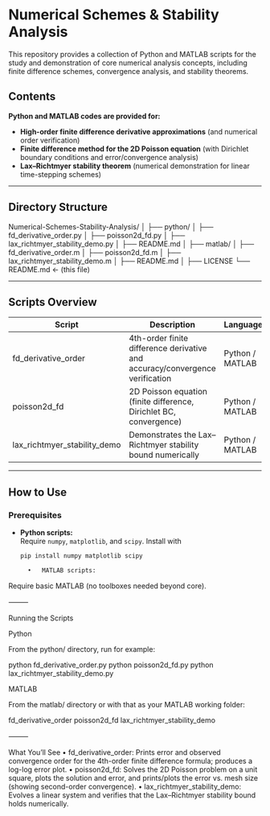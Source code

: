 # Numerical Schemes & Stability Analysis

This repository provides a collection of Python and MATLAB scripts for the study and demonstration of core numerical analysis concepts, including finite difference schemes, convergence analysis, and stability theorems.

## Contents

**Python and MATLAB codes are provided for:**
- **High-order finite difference derivative approximations** (and numerical order verification)
- **Finite difference method for the 2D Poisson equation** (with Dirichlet boundary conditions and error/convergence analysis)
- **Lax–Richtmyer stability theorem** (numerical demonstration for linear time-stepping schemes)

---

## Directory Structure

Numerical-Schemes-Stability-Analysis/
│
├── python/
│   ├── fd_derivative_order.py
│   ├── poisson2d_fd.py
│   ├── lax_richtmyer_stability_demo.py
│   ├── README.md
│
├── matlab/
│   ├── fd_derivative_order.m
│   ├── poisson2d_fd.m
│   ├── lax_richtmyer_stability_demo.m
│   ├── README.md
│
├── LICENSE
└── README.md        ← (this file)

---

## Scripts Overview

| Script                         | Description                                 | Language |
|--------------------------------|---------------------------------------------|----------|
| fd_derivative_order            | 4th-order finite difference derivative and accuracy/convergence verification | Python / MATLAB |
| poisson2d_fd                   | 2D Poisson equation (finite difference, Dirichlet BC, convergence) | Python / MATLAB |
| lax_richtmyer_stability_demo   | Demonstrates the Lax–Richtmyer stability bound numerically | Python / MATLAB |

---

## How to Use

### Prerequisites

- **Python scripts:**  
  Require `numpy`, `matplotlib`, and `scipy`. Install with  
  ```bash
  pip install numpy matplotlib scipy

	•	MATLAB scripts:
Require basic MATLAB (no toolboxes needed beyond core).

⸻

Running the Scripts

Python

From the python/ directory, run for example:

python fd_derivative_order.py
python poisson2d_fd.py
python lax_richtmyer_stability_demo.py

MATLAB

From the matlab/ directory or with that as your MATLAB working folder:

fd_derivative_order
poisson2d_fd
lax_richtmyer_stability_demo


⸻

What You’ll See
	•	fd_derivative_order: Prints error and observed convergence order for the 4th-order finite difference formula; produces a log-log error plot.
	•	poisson2d_fd: Solves the 2D Poisson problem on a unit square, plots the solution and error, and prints/plots the error vs. mesh size (showing second-order convergence).
	•	lax_richtmyer_stability_demo: Evolves a linear system and verifies that the Lax–Richtmyer stability bound holds numerically.
